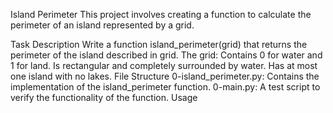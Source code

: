 Island Perimeter
This project involves creating a function to calculate the perimeter of an island represented by a grid.

Task Description
Write a function island_perimeter(grid) that returns the perimeter of the island described in grid.
The grid:
Contains 0 for water and 1 for land.
Is rectangular and completely surrounded by water.
Has at most one island with no lakes.
File Structure
0-island_perimeter.py: Contains the implementation of the island_perimeter function.
0-main.py: A test script to verify the functionality of the function.
Usage
